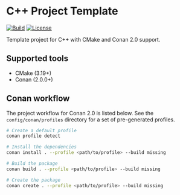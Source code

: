 # C++ Project Template

[![Build](https://github.com/markvilar/cpp_project_template/actions/workflows/build-linux.yml/badge.svg)](https://github.com/markvilar/cpp_project_template/actions/workflows/build-linux.yml)
[![License](https://img.shields.io/badge/License-BSD_3--Clause-blue.svg)](https://opensource.org/licenses/BSD-3-Clause)

Template project for C++ with CMake and Conan 2.0 support.

## Supported tools

- CMake (3.19+)
- Conan (2.0.0+)

## Conan workflow

The project workflow for Conan 2.0 is listed below. See the `config/conan/profiles`
directory for a set of pre-generated profiles.

```sh
# Create a default profile
conan profile detect

# Install the dependencies
conan install . --profile <path/to/profile> --build missing

# Build the package
conan build . --profile <path/to/profile> --build missing

# Create the package
conan create . --profile <path/to/profile> --build missing
```
